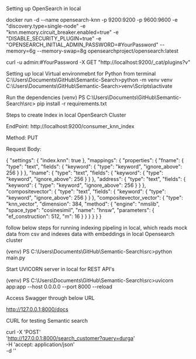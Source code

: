 Setting up OpenSearch in local


docker run -d --name opensearch-knn -p 9200:9200 -p 9600:9600 -e "discovery.type=single-node" -e "knn.memory.circuit_breaker.enabled=true" -e "DISABLE_SECURITY_PLUGIN=true" -e "OPENSEARCH_INITIAL_ADMIN_PASSWORD=#YourPassword" --memory=6g --memory-swap=8g opensearchproject/opensearch:latest

curl -u admin:#YourPassword -X GET "http://localhost:9200/_cat/plugins?v"

Setting up local Virtual environmebnt for Python from terminal
C:\Users\Documents\GitHub\Semantic-Search>python -m venv venv
C:\Users\Documents\GitHub\Semantic-Search>venv\Scripts\activate 

Run the dependencies
(venv) PS C:\Users\Documents\GitHub\Semantic-Search\src> pip install -r requirements.txt


Steps to create Index in local OpenSearch Cluster

EndPoint: http://localhost:9200/consumer_knn_index

Method: PUT

Request Body:

{
  "settings": {
    "index.knn": true
  },
  "mappings": {
    "properties": {
      "fname": {
        "type": "text",
        "fields": {
          "keyword": {
            "type": "keyword",
            "ignore_above": 256
          }
        }
      },
      "lname": {
        "type": "text",
        "fields": {
          "keyword": {
            "type": "keyword",
            "ignore_above": 256
          }
        }
      },
      "address": {
        "type": "text",
        "fields": {
          "keyword": {
            "type": "keyword",
            "ignore_above": 256
          }
        }
      },
      "compositevector": {
        "type": "text",
        "fields": {
          "keyword": {
            "type": "keyword",
            "ignore_above": 256
          }
        }
      },
      "compositevector_vector": {
        "type": "knn_vector",
        "dimension": 384,
        "method": {
          "engine": "nmslib",
          "space_type": "cosinesimil",
          "name": "hnsw",
          "parameters": {
            "ef_construction": 512,
            "m": 16
          }
        }
      }
    }
  }
}

follow below steps for running indexing pipeling in local, which reads mock data from csv and indexes data with embeddings in local Opensearch cluster

(venv) PS C:\Users\Documents\GitHub\Semantic-Search\src>python main.py


Start UVICORN server in local for REST API's

(venv) PS C:\Users\Documents\GitHub\Semantic-Search\src>uvicorn app:app --host 0.0.0.0 --port 8000 --reload

Access Swagger through below URL

http://127.0.0.1:8000/docs

CURL for testing Semantic search

curl -X 'POST' \
  'http://127.0.0.1:8000/search_customer?query=durga' \
  -H 'accept: application/json' \
  -d ''
